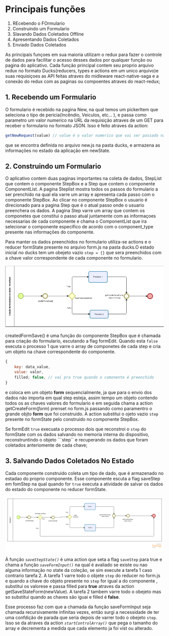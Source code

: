 # Principais funções

1. REcebendo o FOrmulario
2. Construindo um Formulario
3. Slavando Dados Coletados Offline
4. Apresentando Dados Coletados
5. Enviado Dados Coletados

As principais funçoes em sua maioria utilizam o redux para fazer o controle de dados para facilitar o acesso desses dados por qualquer função ou pagina do aplicativo. Cada função principal contem seu proprio arquivo redux no formato Ducks(reducers, types e actions em um unico arquivo)e suas requisiçoes as API feitas atraves do midleware react-native-saga e a conexão do redux com as paginas ou compoentes atraves do react-redux;

## 1. Recebendo um Formulario
O formulario é recebido na pagina New, na qual temos um pickerItem que seleciona o tipo de pericia(Incêndio, Veiculos, etc... ), e passa como parametro um valor numerico na URL da requisição atraves de um GET para receber o formulario no formato JSON. Isso é feito atraves da action:
```js
getNewRequest(value) // value é o valor numerico que vai ser passado na URL
```
que se encontra definida no arquivo new.js na pasta ducks, e armazena as informações no estado da aplicação em newState.

## 2. Construindo um Formulario
O aplicativo contem duas paginas importantes na coleta de dados, StepList que contem o componente StepBox e a Step que contem o componente ComponentList. A pagina Steplist mostra todos os passos do formulario a ser prenchido na qual ela varre um array e apresenta cada passo com o componente StepBox. Ao clicar no componente StepBox o usuario é direcionado para a pagina Step que é o atual passo onde o usuario preenchera os dados. A pagina Step varre um array que contem os componetes que constitui o passo atual juntamente com as informaçoes necessarias de cada componente e chama o ComponentList  que ira selecionar o componente especifico de acordo com o component_type presente nas informações do componente.

Para manter os dados preenchidos no formulario utiliza-se actions e o reducer formState presente no arquivo form.js na pasta ducks.O estado inicial no ducks tem um obejeto vazio ```step = {}``` que sera preenchidos com a chave valor correspondente de cada componente no formulario.

<p align="center">
  <img width="800" 420 src=./imagens_doc/criacaoForm.png>
</p>

createdFormSave() é uma função do componente StepBox que é chamada para criação do formulario, escutando a flag formEdit. Quando esta ``false`` executa o processo 1 que varre o array de componetes de cada step e cria um objeto na chave correspondente do componente.

```js
{
    key: data_value,
    value: valor,
    filled; false, // vai pra true quando o comonente é preenchido
}
``` 
 e coloca em um objeto **form** sequencialmente, ja que para o envio dos dados não importa em qual step esteja, assim tempo um objeto contendo todos os as chaves valores do formulario e em seguida chama a action getCreateForm(*form*) prenset no form.js passando como paramentro o grande objto **form** que foi construido. 
 A action substitui o ojeto vazio ``step`` presente no formState pelo construido no componente StepBox.

 Se formEdit ``true`` execuata o processo dois que reconstroi o ``step`` do formState com os dados salvando no memoria interna do dispositivo, reconstruntindo o objeto ```step`` e recuperando os dados que foram coletados anteriomente de cada chave;

## 3. Salvando Dados Coletados No Estado
 Cada componente construido coleta um tipo de dado, que é armazenado no estadao do proprio componente. Esse componente escuta a flag saveStep em fomStep na qual quando for ``true`` executa a atividade de salvar os dados do estado do componente no reducer formState.

<p align="center">
  <img width="800" 420 src=./imagens_doc/salvarestado.png>
</p>


À função *``saveStepState()``* é uma action que seta a flag ``saveStep`` para true e chama a função *``saveFormInput()``* na qual é avaliado se existe ou nao alguma informação no state da coleção, se sim execute a tarefa 1 caso contrario tarefa 2.
A tarefa 1 varre todo o objete ``step`` do reducer no form.js e quando a chave do objeto presente no ``step`` for igual a do componente , substitui os valorese e passa filled para **true** atraves da action getSaveStateForm(newValue).
A tarefa 2 tambem varre todo o obejeto mas so substitui quando as chaves são iguai e filled é **false**.

Esse processo faz com que a chamada da função saveFormInput seja chamada recursivamente infinitas vezes, então surgi a necessidade de ter uma confdição de parada que seria depois de varrer todo o obejeto ``step``. Isso se da atraves da action *``startControlArray()``* que pega o tamanho do array e decrementa a medida que cada elemento ja foi vist ou alterado.